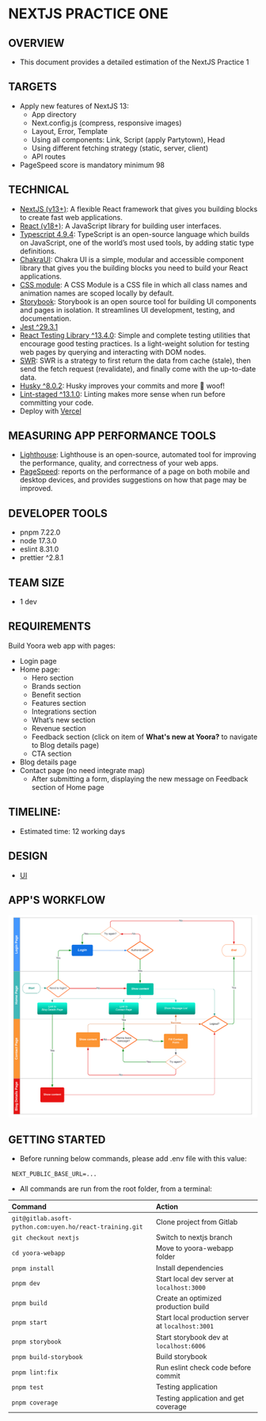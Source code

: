 # NEXTJS PRACTICE ONE

## OVERVIEW

- This document provides a detailed estimation of the NextJS Practice 1

## TARGETS

- Apply new features of NextJS 13:
  - App directory
  - Next.config.js (compress, responsive images)
  - Layout, Error, Template
  - Using all components: Link, Script (apply Partytown), Head
  - Using different fetching strategy (static, server, client)
  - API routes
- PageSpeed score is mandatory minimum 98

## TECHNICAL

- [NextJS (v13+)](https://beta.nextjs.org/docs/routing/pages-and-layouts): A flexible React framework that gives you building blocks to create fast web applications.
- [React (v18+)](https://reactjs.org/docs/getting-started.html): A JavaScript library for building user interfaces.
- [Typescript 4.9.4](https://www.typescriptlang.org/): TypeScript is an open-source language which builds on JavaScript, one of the world’s most used tools, by adding static type definitions.
- [ChakraUI](https://chakra-ui.com/getting-started/vite-guide): Chakra UI is a simple, modular and accessible component library that gives you the building blocks you need to build your React applications.
- [CSS module](https://github.com/css-modules/css-modules): A CSS Module is a CSS file in which all class names and animation names are scoped locally by default.
- [Storybook](https://storybook.js.org/blog/get-started-with-storybook-and-next-js/): Storybook is an open source tool for building UI components and pages in isolation. It streamlines UI development, testing, and documentation.
- [Jest ^29.3.1](https://jestjs.io/docs/getting-started)
- [React Testing Library ^13.4.0](https://testing-library.com/docs/react-testing-library/intro/): Simple and complete testing utilities that encourage good testing practices. Is a light-weight solution for testing web pages by querying and interacting with DOM nodes.
- [SWR](https://swr.vercel.app/docs/with-nextjs): SWR is a strategy to first return the data from cache (stale), then send the fetch request (revalidate), and finally come with the up-to-date data.
- [Husky ^8.0.2](https://github.com/typicode/husky): Husky improves your commits and more 🐶 woof!
- [Lint-staged ^13.1.0](https://github.com/okonet/lint-staged): Linting makes more sense when run before committing your code.
- Deploy with [Vercel](https://vercel.com/)

## MEASURING APP PERFORMANCE TOOLS

- [Lighthouse](https://chrome.google.com/webstore/detail/lighthouse/blipmdconlkpinefehnmjammfjpmpbjk): Lighthouse is an open-source, automated tool for improving the performance, quality, and correctness of your web apps.
- [PageSpeed](https://pagespeed.web.dev/): reports on the performance of a page on both mobile and desktop devices, and provides suggestions on how that page may be improved.

## DEVELOPER TOOLS

- pnpm 7.22.0
- node 17.3.0
- eslint 8.31.0
- prettier ^2.8.1

## TEAM SIZE

- 1 dev

## REQUIREMENTS

Build Yoora web app with pages:

- Login page
- Home page:
  - Hero section
  - Brands section
  - Benefit section
  - Features section
  - Integrations section
  - What’s new section
  - Revenue section
  - Feedback section (click on item of **What's new at Yoora?** to navigate to Blog details page)
  - CTA section
- Blog details page
- Contact page (no need integrate map)
  - After submitting a form, displaying the new message on Feedback section of Home page

## TIMELINE:

- Estimated time: 12 working days

## DESIGN

- [UI](https://www.figma.com/file/vxpGwXCoCTOmemQ77z9UYB/Yoora-CMS?node-id=0%3A1&t=gG0lec31ZWhLvMPW-0)

## APP'S WORKFLOW

![workflow](./public/workflow.png)

## GETTING STARTED

- Before running below commands, please add .env file with this value:

```
 NEXT_PUBLIC_BASE_URL=...
```

- All commands are run from the root folder, from a terminal:

| **Command**                                              | **Action**                                        |
| :------------------------------------------------------- | :------------------------------------------------ |
| `git@gitlab.asoft-python.com:uyen.ho/react-training.git` | Clone project from Gitlab                         |
| `git checkout nextjs`                                    | Switch to nextjs branch                           |
| `cd yoora-webapp`                                        | Move to yoora-webapp folder                       |
| `pnpm install`                                           | Install dependencies                              |
| `pnpm dev`                                               | Start local dev server at `localhost:3000`        |
| `pnpm build`                                             | Create an optimized production build              |
| `pnpm start`                                             | Start local production server at `localhost:3001` |
| `pnpm storybook`                                         | Start storybook dev at `localhost:6006`           |
| `pnpm build-storybook`                                   | Build storybook                                   |
| `pnpm lint:fix`                                          | Run eslint check code before commit               |
| `pnpm test`                                              | Testing application                               |
| `pnpm coverage`                                          | Testing application and get coverage              |
